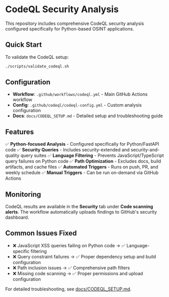 # CodeQL Security Analysis

This repository includes comprehensive CodeQL security analysis configured specifically for Python-based OSINT applications.

## Quick Start

To validate the CodeQL setup:

```bash
./scripts/validate_codeql.sh
```

## Configuration

- **Workflow**: `.github/workflows/codeql.yml` - Main GitHub Actions workflow
- **Config**: `.github/codeql/codeql-config.yml` - Custom analysis configuration
- **Docs**: `docs/CODEQL_SETUP.md` - Detailed setup and troubleshooting guide

## Features

✅ **Python-focused Analysis** - Configured specifically for Python/FastAPI code
✅ **Security Queries** - Includes security-extended and security-and-quality query suites
✅ **Language Filtering** - Prevents JavaScript/TypeScript query failures on Python code
✅ **Path Optimization** - Excludes docs, build artifacts, and cache files
✅ **Automated Triggers** - Runs on push, PR, and weekly schedule
✅ **Manual Triggers** - Can be run on-demand via GitHub Actions

## Monitoring

CodeQL results are available in the **Security** tab under **Code scanning alerts**. The workflow automatically uploads findings to GitHub's security dashboard.

## Common Issues Fixed

- ❌ JavaScript XSS queries failing on Python code → ✅ Language-specific filtering
- ❌ Query constraint failures → ✅ Proper dependency setup and build configuration
- ❌ Path inclusion issues → ✅ Comprehensive path filters
- ❌ Missing code scanning → ✅ Proper permissions and upload configuration

For detailed troubleshooting, see [docs/CODEQL_SETUP.md](docs/CODEQL_SETUP.md).